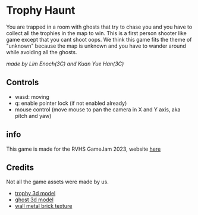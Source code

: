 # Trophy Haunt

You are trapped in a room with ghosts that try to chase you and you have to collect all the trophies in the map to win.
This is a first person shooter like game except that you cant shoot oops.
We think this game fits the theme of "unknown" because the map is unknown and you have to wander around while avoiding all the ghosts.

*made by Lim Enoch(3C) and Kuan Yue Han(3C)*

## Controls
- wasd: moving
- q: enable pointer lock (if not enabled already)
- mouse control (move mouse to pan the camera in X and Y axis, aka pitch and yaw)

## info
This game is made for the RVHS GameJam 2023, website [here](https://rvhsgamejam.x10.mx/)

## Credits
Not all the game assets were made by us.

- [trophy 3d model](https://sketchfab.com/3d-models/trophy-cup-e16de5df47f74c1aaf54f7aa16d470d5)
- [ghost 3d model](https://sketchfab.com/3d-models/ghost-7f9a56b3f01e40a99a5ee82d99feb6eb)
- [wall metal brick texture](https://www.freepik.com/free-vector/textures-metal-plates-old-steel-sheets-with-screws-game-background-vector-cartoon-seamless-patterns-industrial-wall-surface-with-iron-panels-grates-with-rivets_23592774.htm#query=game%20wall%20rectangular&position=6&from_view=search&track=ais&uuid=7496e48e-64f3-4195-8eb0-0b8fbe6ab636)
